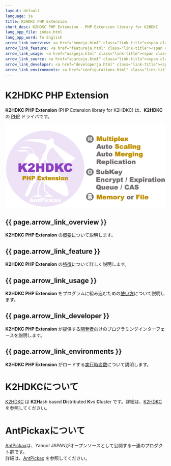 ```yaml
---
layout: default
language: ja
title: K2HDKC PHP Extension
short_desc: K2HDKC PHP Extension - PHP Extension library for K2HDKC
lang_opp_file: index.html
lang_opp_word: To English
arrow_link_overview: <a href="homeja.html" class="link-title"><span class="arrow-base link-arrow-right"></span>概要</a>
arrow_link_feature: <a href="featureja.html" class="link-title"><span class="arrow-base link-arrow-right"></span>特徴</a>
arrow_link_usage: <a href="usageja.html" class="link-title"><span class="arrow-base link-arrow-right"></span>使い方</a>
arrow_link_source: <a href="sourceja.html" class="link-title"><span class="arrow-base link-arrow-right"></span>ソースコード</a>
arrow_link_developer: <a href="developerja.html" class="link-title"><span class="arrow-base link-arrow-right"></span>開発者</a>
arrow_link_environments: <a href="configurations.html" class="link-title"><span class="arrow-base link-arrow-right"></span>実行時変数</a>
---
```


# **K2HDKC PHP Extension**
**K2HDKC PHP Extension** (PHP Extension library for K2HDKC) は、**K2HDKC** の [PHP](https://www.php.net/) ドライバです。

![K2HDKC PHP Extension](images/top_k2hdkc_phpext.png)

## {{ page.arrow_link_overview }}
**K2HDKC PHP Extension** の[概要](homeja.html)について説明します。  

## {{ page.arrow_link_feature }}
**K2HDKC PHP Extension** の[特徴](featureja.html)について詳しく説明します。  

## {{ page.arrow_link_usage }}
**K2HDKC PHP Extension** をプログラムに組み込むための[使い方](usageja.html)について説明します。  

## {{ page.arrow_link_developer }}
**K2HDKC PHP Extension** が提供する[開発者](developerja.html)向けのプログラミングインターフェースを説明します。

## {{ page.arrow_link_environments }}
**K2HDKC PHP Extension** がロードする[実行時変数](configurationsja.html)について説明します。

# **K2HDKCについて**
[K2HDKC](https://k2hdkc.antpick.ax/) は **K2H**ash based **D**istributed **K**vs **C**luster です。詳細は、[K2HDKC](https://k2hdkc.antpick.ax/indexja.html) を参照してください。


# **AntPickaxについて**
[AntPickax](https://antpick.ax/indexja.html)は、Yahoo! JAPANがオープンソースとして公開する一連のプロダクト群です。  
詳細は、[AntPickax](https://antpick.ax/indexja.html) を参照してください。
